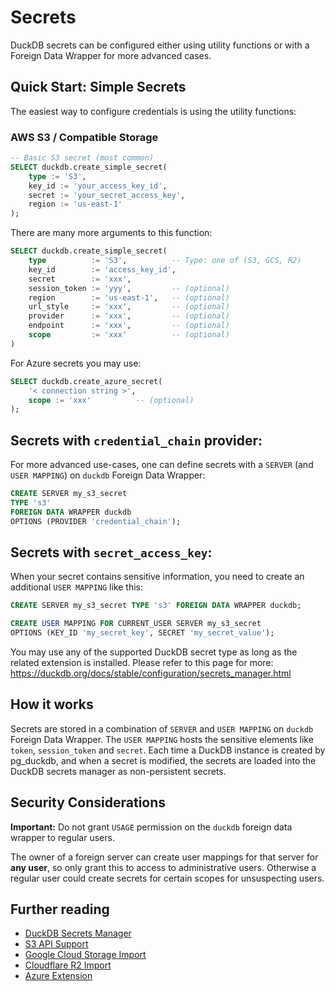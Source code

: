 # Secrets

DuckDB secrets can be configured either using utility functions or with a Foreign Data Wrapper for more advanced cases.

## Quick Start: Simple Secrets

The easiest way to configure credentials is using the utility functions:

### AWS S3 / Compatible Storage

```sql
-- Basic S3 secret (most common)
SELECT duckdb.create_simple_secret(
    type := 'S3',
    key_id := 'your_access_key_id',
    secret := 'your_secret_access_key',
    region := 'us-east-1'
);
```


There are many more arguments to this function:

```sql
SELECT duckdb.create_simple_secret(
    type          := 'S3',          -- Type: one of (S3, GCS, R2)
    key_id        := 'access_key_id',
    secret        := 'xxx',
    session_token := 'yyy',         -- (optional)
    region        := 'us-east-1',   -- (optional)
    url_style     := 'xxx',         -- (optional)
    provider      := 'xxx',         -- (optional)
    endpoint      := 'xxx',         -- (optional)
    scope         := 'xxx'          -- (optional)
)
```

For Azure secrets you may use:
```sql
SELECT duckdb.create_azure_secret(
    '< connection string >',
    scope := 'xxx'          -- (optional)
);
```

## Secrets with `credential_chain` provider:

For more advanced use-cases, one can define secrets with a `SERVER` (and `USER MAPPING`) on `duckdb` Foreign Data Wrapper:

```sql
CREATE SERVER my_s3_secret
TYPE 's3'
FOREIGN DATA WRAPPER duckdb
OPTIONS (PROVIDER 'credential_chain');
```

## Secrets with `secret_access_key`:

When your secret contains sensitive information, you need to create an additional `USER MAPPING` like this:

```sql
CREATE SERVER my_s3_secret TYPE 's3' FOREIGN DATA WRAPPER duckdb;

CREATE USER MAPPING FOR CURRENT_USER SERVER my_s3_secret
OPTIONS (KEY_ID 'my_secret_key', SECRET 'my_secret_value');
```

You may use any of the supported DuckDB secret type as long as the related extension is installed.
Please refer to this page for more: https://duckdb.org/docs/stable/configuration/secrets_manager.html

## How it works

Secrets are stored in a combination of `SERVER` and `USER MAPPING` on `duckdb` Foreign Data Wrapper. The `USER MAPPING` hosts the sensitive elements like `token`, `session_token` and `secret`.
Each time a DuckDB instance is created by pg_duckdb, and when a secret is modified, the secrets are loaded into the DuckDB secrets manager as non-persistent secrets.

## Security Considerations

**Important:** Do not grant `USAGE` permission on the `duckdb` foreign data wrapper to regular users.

The owner of a foreign server can create user mappings for that server for **any user**, so only grant this to access to administrative users. Otherwise a regular user could create secrets for certain scopes for unsuspecting users.

## Further reading

* [DuckDB Secrets Manager](https://duckdb.org/docs/configuration/secrets_manager.html)
* [S3 API Support](https://duckdb.org/docs/extensions/httpfs/s3api.html)
* [Google Cloud Storage Import](https://duckdb.org/docs/guides/network_cloud_storage/gcs_import.html)
* [Cloudflare R2 Import](https://duckdb.org/docs/guides/network_cloud_storage/cloudflare_r2_import.html)
* [Azure Extension](https://duckdb.org/docs/extensions/azure)

